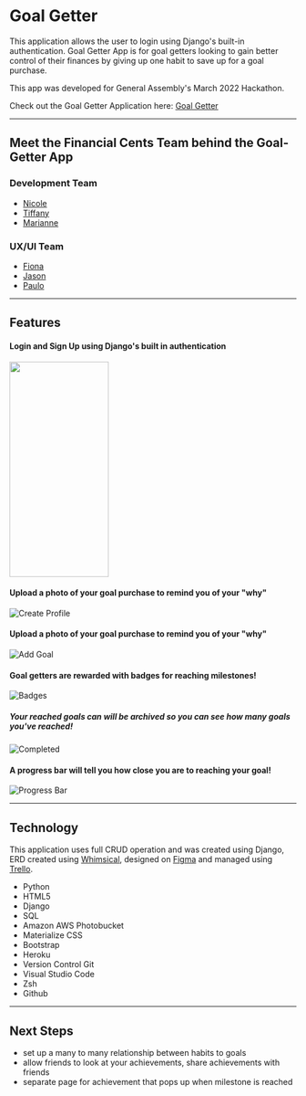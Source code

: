 # Goal Getter
 This application allows the user to login using Django's built-in authentication. Goal Getter App is for goal getters looking to gain better control of their finances by giving up one habit to save up for a goal purchase. 

 This app was developed for General Assembly's March 2022 Hackathon.

Check out the Goal Getter Application here: [Goal Getter](https://goal-getter-hackathon.herokuapp.com/)

***

## Meet the Financial Cents Team behind the Goal-Getter App

### Development Team
- [Nicole](https://www.linkedin.com/in/nlimtung/)  
- [Tiffany](https://www.linkedin.com/in/tiffany-lam-8b101724/)  
- [Marianne](https://www.linkedin.com/in/marianne-salamanca-badilla/) 

### UX/UI Team
- [Fiona](https://www.linkedin.com/in/fionambean/)  
- [Jason](https://www.linkedin.com/in/jason-lindop-03979a21b/)  
- [Paulo](https://www.linkedin.com/in/paulosaromo/) 

***

## Features
#### Login and Sign Up using Django's built in authentication
<img src="/main_app/static/css/images/login.png" width="174" height="377">

#### Upload a photo of your goal purchase to remind you of your "why"
![Create Profile](/main_app/static/css/images/makeprofile.png)

#### Upload a photo of your goal purchase to remind you of your "why"
![Add Goal](/main_app/static/css/images/addgoal.png)

#### Goal getters are rewarded with badges for reaching milestones!
![Badges](/main_app/static/css/images/badges.png)

##### Your reached goals can will be archived so you can see how many goals you've reached!
![Completed](/main_app/static/css/images/completedachievements.png)

#### A progress bar will tell you how close you are to reaching your goal!
![Progress Bar](/main_app/static/css/images/progressbar.png)

***

## Technology
This application uses full CRUD operation and was created using Django, ERD created using [Whimsical](https://whimsical.com/purchase-countdown-app-Cvv5KYaXRNmy5zhKt7qs9M), designed on [Figma](https://www.figma.com/file/yHzlRTXJTOvmSzX5ftiS6I/purchase-countdown?node-id=0%3A1) and managed using [Trello](https://trello.com/invite/b/YjXjSguZ/64ee95082871895b7b90ad9902288f19/purchase-countdown).

- Python
- HTML5
- Django  
- SQL
- Amazon AWS Photobucket
- Materialize CSS
- Bootstrap
- Heroku
- Version Control Git
- Visual Studio Code
- Zsh
- Github

***

## Next Steps 

- set up a many to many relationship between habits to goals 
- allow friends to look at your achievements, share achievements with friends
- separate page for achievement that pops up when milestone is reached